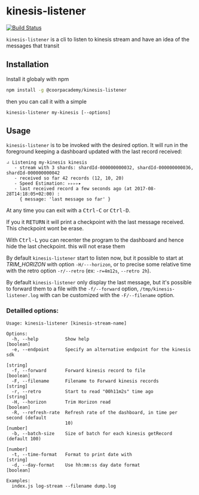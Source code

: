 kinesis-listener
================
[![Build Status](https://travis-ci.com/CoorpAcademy/kinesis-listener.svg?token=KnYzxEMEXjZwczDR8x2L&branch=master)](https://travis-ci.com/CoorpAcademy/kinesis-listener)

`kinesis-listener` is a cli to listen to kinesis stream and have
an idea of the messages that transit

## Installation

Install it globaly with npm 

```sh
npm install -g @coorpacademy/kinesis-listener
```

then you can call it with a simple

```
kinesis-listener my-kinesis [--options]
```


## Usage

`kinesis-listener` is to be invoked with the desired option.
It will run in the foreground keeping a dashboard updated with the 
last record received:

```
⠴ Listening my-kinesis kinesis
   - stream with 3 shards: shardId-000000000032, shardId-000000000036, shardId-000000000042
   - received so far 42 records (12, 10, 20)
   - Speed Estimation: ▹▹▹▹▸
   - last received record a few seconds ago (at 2017-08-28T14:18:05+02:00) :
     { message: 'last message so far' }
```

At any time you can exit with a <kbd>Ctrl-C</kbd> or <kbd>Ctrl-D</kbd>.

If you it <kbd>RETURN</kbd> it will print a checkpoint with the last 
message received. This checkpoint wont be erase.

With <kbd>Ctrl-L</kbd> you can recenter the program to the dashboard and 
hence hide the last checkpoint. this will not erase them 

By default `kinesis-listener` start to listen now, but it possible to start at 
*TRIM_HORIZON* with option `-H/---horizon`, or to precise some relative time with
the retro option `-r/--retro` (ex: `-r=4m12s`, `--retro 2h`).

By default `kinesis-listener` only display the last message, but it's possible to forward them 
to a file with the `-f/--forward` option, `/tmp/kinesis-listener.log` with can be 
customized with the `-F/--filename` option.

### Detailled options:

```
Usage: kinesis-listener [kinesis-stream-name]

Options:
  -h, --help          Show help                                        [boolean]
  -e, --endpoint      Specify an alternative endpoint for the kinesis sdk
                                                                        [string]
  -f, --forward       Forward kinesis record to file                   [boolean]
  -F, --filename      Filename to Forward kinesis records               [string]
  -r, --retro         Start to read "00h11m2s" time ago                 [string]
  -H, --horizon       Trim Horizon read                                [boolean]
  -R, --refresh-rate  Refresh rate of the dashboard, in time per second (default
                      10)                                               [number]
  -b, --batch-size    Size of batch for each kinesis getRecord (default 100)
                                                                        [number]
  -t, --time-format   Format to print date with                         [string]
  -d, --day-format    Use hh:mm:ss day date format                     [boolean]

Examples:
  index.js log-stream --filename dump.log

```
